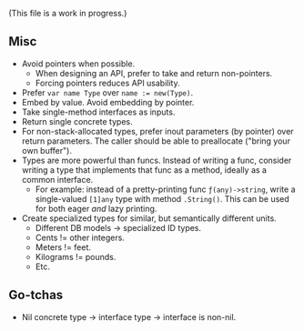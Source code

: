 (This file is a work in progress.)

## Misc

* Avoid pointers when possible.
  * When designing an API, prefer to take and return non-pointers.
  * Forcing pointers reduces API usability.
* Prefer `var name Type` over `name := new(Type)`.
* Embed by value. Avoid embedding by pointer.
* Take single-method interfaces as inputs.
* Return single concrete types.
* For non-stack-allocated types, prefer inout parameters (by pointer) over return parameters. The caller should be able to preallocate ("bring your own buffer").
* Types are more powerful than funcs. Instead of writing a func, consider writing a type that implements that func as a method, ideally as a common interface.
  * For example: instead of a pretty-printing func `ƒ(any)->string`, write a single-valued `[1]any` type with method `.String()`. This can be used for both eager _and_ lazy printing.
* Create specialized types for similar, but semantically different units.
  * Different DB models -> specialized ID types.
  * Cents != other integers.
  * Meters != feet.
  * Kilograms != pounds.
  * Etc.

## Go-tchas

* Nil concrete type -> interface type -> interface is non-nil.
